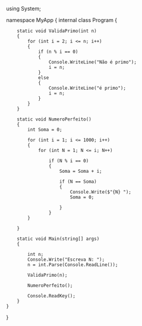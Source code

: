 using System;

namespace MyApp
{
    internal class Program
    {

        static void ValidaPrimo(int n)
        {
            for (int i = 2; i <= n; i++)
            {
                if (n % i == 0)
                {
                    Console.WriteLine("Não é primo");
                    i = n;
                }
                else
                {
                    Console.WriteLine("é primo");
                    i = n;
                }
            }
        }

        static void NumeroPerfeito()
        {
            int Soma = 0;

            for (int i = 1; i <= 1000; i++)
            {
                for (int N = 1; N <= i; N++)

                    if (N % i == 0)
                    {
                        Soma = Soma + i;

                        if (N == Soma)
                        {
                            Console.Write($"{N} ");
                            Soma = 0;

                        }
                    }
            }

        }

        static void Main(string[] args)
        {

            int n;
            Console.Write("Escreva N: ");
            n = int.Parse(Console.ReadLine());

            ValidaPrimo(n);

            NumeroPerfeito();

            Console.ReadKey();
        }
    }
}